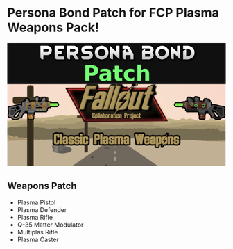 # Persona Bond Patch for FCP Plasma Weapons Pack!

![](https://github.com/Daria40K/Persona-Bond-Patch-for-FCP-Plasma/blob/main/About/Preview.png)

## Weapons Patch
- Plasma Pistol
- Plasma Defender
- Plasma Rifle
- Q-35 Matter Modulator
- Multiplas Rifle
- Plasma Caster
